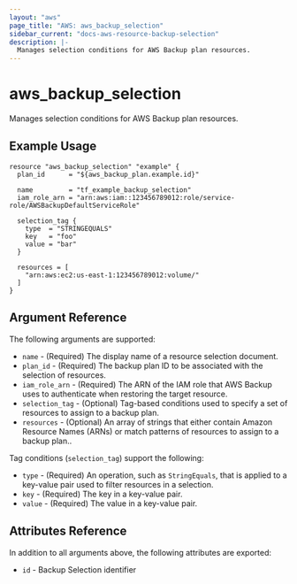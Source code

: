 ```yaml
---
layout: "aws"
page_title: "AWS: aws_backup_selection"
sidebar_current: "docs-aws-resource-backup-selection"
description: |-
  Manages selection conditions for AWS Backup plan resources.
---
```


# aws_backup_selection

Manages selection conditions for AWS Backup plan resources.

## Example Usage

```hcl
resource "aws_backup_selection" "example" {
  plan_id      = "${aws_backup_plan.example.id}"

  name         = "tf_example_backup_selection"
  iam_role_arn = "arn:aws:iam::123456789012:role/service-role/AWSBackupDefaultServiceRole"

  selection_tag {
    type  = "STRINGEQUALS"
    key   = "foo"
    value = "bar"
  }

  resources = [
    "arn:aws:ec2:us-east-1:123456789012:volume/"
  ]
}
```

## Argument Reference

The following arguments are supported:

* `name` - (Required) The display name of a resource selection document.
* `plan_id` - (Required) The backup plan ID to be associated with the selection of resources.
* `iam_role_arn` - (Required) The ARN of the IAM role that AWS Backup uses to authenticate when restoring the target resource.
* `selection_tag` - (Optional) Tag-based conditions used to specify a set of resources to assign to a backup plan.
* `resources` - (Optional) An array of strings that either contain Amazon Resource Names (ARNs) or match patterns of resources to assign to a backup plan..

Tag conditions (`selection_tag`) support the following:

* `type` - (Required) An operation, such as `StringEquals`, that is applied to a key-value pair used to filter resources in a selection.
* `key` - (Required) The key in a key-value pair.
* `value` - (Required) The value in a key-value pair.

## Attributes Reference

In addition to all arguments above, the following attributes are exported:

* `id` - Backup Selection identifier
